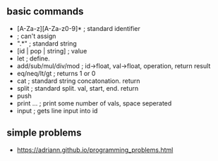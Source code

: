 basic commands
--------------
- <id> [A-Za-z][A-Za-z0-9]*  ; standard identifier
- <keyword> ; can't assign
- <string> ".*"  ; standard string
- <val> [id | pop | string]  ; value
- let <id> <string>  ; define.
- add/sub/mul/div/mod <val> <val> ; id->float, val->float, operation, return result <string>
- eq/neq/lt/gt <val> <val> ; returns 1 or 0 <string>
- cat <val> <val> ; standard string concatonation. return <string>
- split <val> <val> <val> ; standard split. val, start, end. return <string> <string>
- push <val>
- print <val> ... ; print some number of vals, space seperated
- input <id> ; gets line input into id


simple problems
---------------
- https://adriann.github.io/programming_problems.html